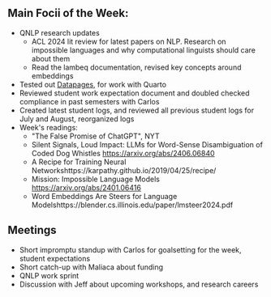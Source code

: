 ## Main Focii of the Week:
- QNLP research updates
  - ACL 2024 lit review for latest papers on NLP. Research on impossible languages and why computational linguists should care about them
  - Read the lambeq documentation, revised key concepts around embeddings 
- Tested out [Datapages](https://datapages.github.io/), for work with Quarto
- Reviewed student work expectation document and doubled checked compliance in past semesters with Carlos
- Created latest student logs, and reviewed all previous student logs for July and August, reorganized logs
- Week's readings:
  - "The False Promise of ChatGPT", NYT
  - Silent Signals, Loud Impact: LLMs for Word-Sense Disambiguation of Coded Dog Whistles https://arxiv.org/abs/2406.06840
  - A Recipe for Training Neural Networkshttps://karpathy.github.io/2019/04/25/recipe/
  - Mission: Impossible Language Models https://arxiv.org/abs/2401.06416
  - Word Embeddings Are Steers for Language Modelshttps://blender.cs.illinois.edu/paper/lmsteer2024.pdf

## Meetings
- Short impromptu standup with Carlos for goalsetting for the week, student expectations
- Short catch-up with Maliaca about funding
- QNLP work sprint
- Discussion with Jeff about upcoming workshops, and research careers
